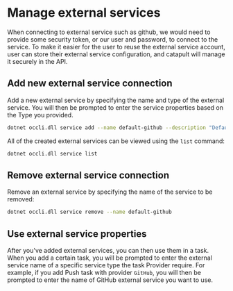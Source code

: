 # Manage external services

When connecting to external service such as github, we would need to provide some security token, or our user and password, to connect to the service. To make it easier for the user to reuse the external service account, user can store their external service configuration, and catapult will manage it securely in the API.

## Add new external service connection

Add a new external service by specifying the name and type of the external service. You will then be prompted to enter the service properties based on the Type you provided.
```sh
dotnet occli.dll service add --name default-github --description "Default github account" --type github
```

All of the created external services can be viewed using the `list` command:
```sh
dotnet occli.dll service list
```

## Remove external service connection

Remove an external service by specifying the name of the service to be removed:
```sh
dotnet occli.dll service remove --name default-github
```

## Use external service properties

After you've added external services, you can then use them in a task. When you add a certain task, you will be prompted to enter the external service name of a specific service type the task Provider require. For example, if you add Push task with provider `GitHub`, you will then be prompted to enter the name of GitHub external service you want to use.

